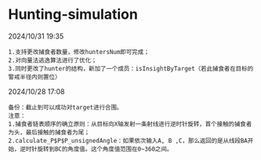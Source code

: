 # Hunting-simulation
2024/10/31 19:35

    1.支持更改捕食者数量，修改huntersNum即可完成；
    2.对向量法逃逸算法进行了优化；
    3.同时更改了hunter的结构，新加了一个成员：isInsightByTarget（若此捕食者在目标的警戒半径内则置位）

2024/10/28 17:08

    备份：截止到可以成功对target进行合围。
    注意：
    1.捕食者链表顺序的确立原则：从目标向X轴发射一条射线进行逆时针旋转，首个接触的捕食者为头，最后接触的捕食者为尾；
    2.calculate_P$P$P_unsignedAngle：如果依次输入A, B ,C，那么返回的是从线段BA开始，逆时针旋转到BC的角度值。这个角度值范围在0~360之间。
